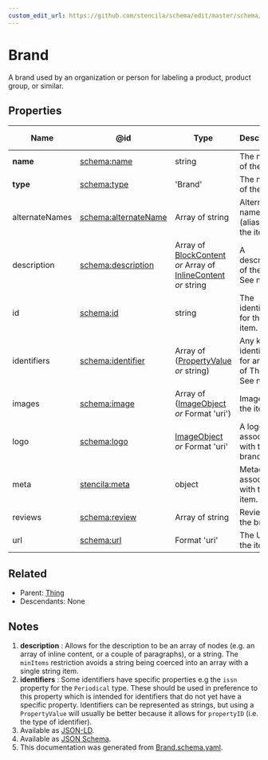 ```yaml
---
custom_edit_url: https://github.com/stencila/schema/edit/master/schema/Brand.schema.yaml
---
```


# Brand

A brand used by an organization or person for labeling a product, product group, or similar. 

## Properties

| Name           | @id                                                      | Type                                                                                                                   | Description                                                         | Inherited from               |
| -------------- | -------------------------------------------------------- | ---------------------------------------------------------------------------------------------------------------------- | ------------------------------------------------------------------- | ---------------------------- |
| **name**       | [schema:name](https://schema.org/name)                   | string                                                                                                                 | The name of the item.                                               | [Thing](../Other/Thing.md)   |
| **type**       | [schema:type](https://schema.org/type)                   | 'Brand'                                                                                                                | The name of the type.                                               | [Entity](../Other/Entity.md) |
| alternateNames | [schema:alternateName](https://schema.org/alternateName) | Array of string                                                                                                        | Alternate names (aliases) for the item.                             | [Thing](../Other/Thing.md)   |
| description    | [schema:description](https://schema.org/description)     | Array of [BlockContent](../Prose/BlockContent.md) _or_ Array of [InlineContent](../Prose/InlineContent.md) _or_ string | A description of the item. See note [1](#notes).                    | [Thing](../Other/Thing.md)   |
| id             | [schema:id](https://schema.org/id)                       | string                                                                                                                 | The identifier for this item.                                       | [Entity](../Other/Entity.md) |
| identifiers    | [schema:identifier](https://schema.org/identifier)       | Array of ([PropertyValue](../Other/PropertyValue.md) _or_ string)                                                      | Any kind of identifier for any kind of Thing. See note [2](#notes). | [Thing](../Other/Thing.md)   |
| images         | [schema:image](https://schema.org/image)                 | Array of ([ImageObject](../Media/ImageObject.md) _or_ Format 'uri')                                                    | Images of the item.                                                 | [Thing](../Other/Thing.md)   |
| logo           | [schema:logo](https://schema.org/logo)                   | [ImageObject](../Media/ImageObject.md) _or_ Format 'uri'                                                               | A logo associated with the brand.                                   | [Brand](../Other/Brand.md)   |
| meta           | [stencila:meta](https://schema.stenci.la/meta.jsonld)    | object                                                                                                                 | Metadata associated with this item.                                 | [Entity](../Other/Entity.md) |
| reviews        | [schema:review](https://schema.org/review)               | Array of string                                                                                                        | Reviews of the brand.                                               | [Brand](../Other/Brand.md)   |
| url            | [schema:url](https://schema.org/url)                     | Format 'uri'                                                                                                           | The URL of the item.                                                | [Thing](../Other/Thing.md)   |

## Related

-   Parent: [Thing](../Other/Thing.md)
-   Descendants: None

## Notes

1.  **description** : Allows for the description to be an array of nodes (e.g. an array of inline content, or a couple of paragraphs), or a string. The `minItems` restriction avoids a string being coerced into an array with a single string item.
2.  **identifiers** : Some identifiers have specific properties e.g the `issn` property for the `Periodical` type. These should be used in preference to this property which is intended for identifiers that do not yet have a specific property. Identifiers can be represented as strings, but using a `PropertyValue` will usually be better because it allows for `propertyID` (i.e. the type of identifier).
3.  Available as [JSON-LD](https://schema.stenci.la/Brand.jsonld).
4.  Available as [JSON Schema](https://schema.stenci.la/v1/Brand.schema.json).
5.  This documentation was generated from [Brand.schema.yaml](https://github.com/stencila/schema/blob/master/schema/Brand.schema.yaml).
